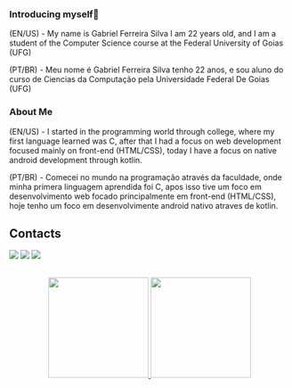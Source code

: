 ### Introducing myself👋

<!--
**gabrielsfg/gabrielsfg** is a ✨ _special_ ✨ repository because its `README.md` (this file) appears on your GitHub profile.

Here are some ideas to get you started:

- 🔭 I’m currently working on ...
- 🌱 I’m currently learning ...
- 👯 I’m looking to collaborate on ...
- 🤔 I’m looking for help with ...
- 💬 Ask me about ...
- 📫 How to reach me: ...
- 😄 Pronouns: ...
- ⚡ Fun fact: ...
-->
(EN/US) - My name is Gabriel Ferreira Silva I am 22 years old, and I am a student of the Computer Science course at the Federal University of Goias (UFG)

(PT/BR) - Meu nome é Gabriel Ferreira Silva tenho 22 anos, e sou aluno do curso de Ciencias da Computação pela Universidade Federal De Goias (UFG)

### About Me

(EN/US) - I started in the programming world through college, where my first language learned was C, after that I had a focus on web development focused mainly on front-end (HTML/CSS), today I have a focus on native android development through kotlin.

(PT/BR) - Comecei no mundo na programação através da faculdade, onde minha primera linguagem aprendida foi C, apos isso tive um foco em desenvolvimento web focado principalmente em front-end (HTML/CSS), hoje tenho um foco em desenvolvimente android nativo atraves de kotlin.

## Contacts

  <div> 
 
  <a href="https://www.instagram.com/gabrielsfg/" target="_blank"><img src="https://img.shields.io/badge/-Instagram-%23E4405F?style=for-the-badge&logo=instagram&logoColor=white" target="_blank"></a>
  <a href = "mailto:gabriellfsg00@gmail.com"><img src="https://img.shields.io/badge/-Gmail-%23333?style=for-the-badge&logo=gmail&logoColor=white" target="_blank"></a>
  <a href="https://www.linkedin.com/in/gabriel-ferreira-silva-3932b2210/" target="_blank"><img src="https://img.shields.io/badge/-LinkedIn-%230077B5?style=for-the-badge&logo=linkedin&logoColor=white" target="_blank"></a> 
 
</div>

##

<div align="center">
  <a href=https://github.com/gabrielsfg>
  <img height="180em" src="https://github-readme-stats.vercel.app/api?username=gabrielsfg&show_icons=true&theme=dark&include_all_commits=true&count_private=true">
  <img height="180em" src="https://github-readme-stats.vercel.app/api/top-langs/?username=gabrielsfg&layout=compact&langs_count=7&theme=dark">
<div>
  
